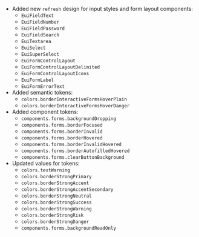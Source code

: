 - Added new `refresh` design for input styles and form layout components:
  - `EuiFieldText`
  - `EuiFieldNumber`
  - `EuiFieldPassword`
  - `EuiFieldSearch`
  - `EuiTextarea`
  - `EuiSelect`
  - `EuiSuperSelect`
  - `EuiFormControlLayout`
  - `EuiFormControlLayoutDelimited`
  - `EuiFormControlLayoutIcons`
  - `EuiFormLabel`
  - `EuiFormErrorText`
- Added semantic tokens: 
  - `colors.borderInteractiveFormsHoverPlain`
  - `colors.borderInteractiveFormsHoverDanger`
- Added component tokens:
  - `components.forms.backgroundDropping`
  - `components.forms.borderFocused`
  - `components.forms.borderInvalid`
  - `components.forms.borderHovered`
  - `components.forms.borderInvalidHovered`
  - `components.forms.borderAutofilledHovered`
  - `components.forms.clearButtonBackground`
- Updated values for tokens:
  - `colors.textWarning`
  - `colors.borderStrongPrimary`
  - `colors.borderStrongAccent`
  - `colors.borderStrongAccentSecondary`
  - `colors.borderStrongNeutral`
  - `colors.borderStrongSuccess`
  - `colors.borderStrongWarning`
  - `colors.borderStrongRisk`
  - `colors.borderStrongDanger`
  - `components.forms.backgroundReadOnly`

